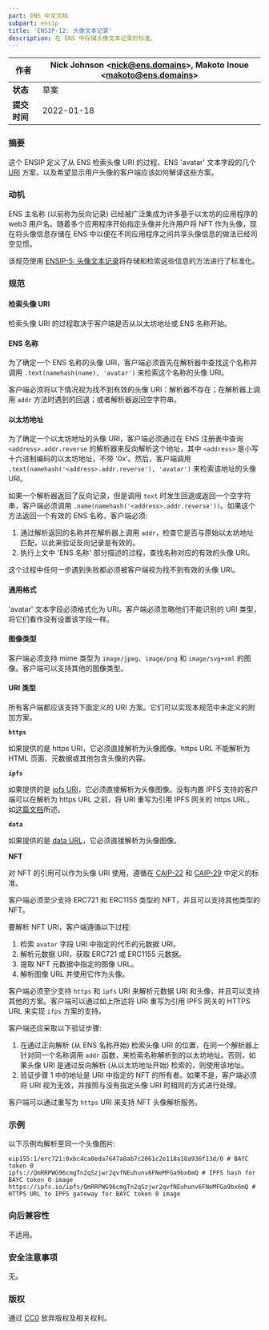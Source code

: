 ```yaml
---
part: ENS 中文文档
subpart: ensip
title: 'ENSIP-12: 头像文本记录'
description: 在 ENS 中存储头像文本记录的标准。
---
```


| **作者**    | Nick Johnson \<nick@ens.domains>, Makoto Inoue \<makoto@ens.domains> |
| ------------- | -------------------------------------------------------------------- |
| **状态**    | 草案                                                                |
| **提交时间** | 2022-01-18                                                           |

### 摘要

这个 ENSIP 定义了从 ENS 检索头像 URI 的过程、ENS 'avatar' 文本字段的几个 [URI](https://datatracker.ietf.org/doc/html/rfc3986) 方案，以及希望显示用户头像的客户端应该如何解译这些方案。

### 动机

ENS 主名称 (以前称为反向记录) 已经被广泛集成为许多基于以太坊的应用程序的 web3 用户名。随着多个应用程序开始指定头像并允许用户将 NFT 作为头像，现在将头像信息存储在 ENS 中以便在不同应用程序之间共享头像信息的做法已经司空见惯。

该规范使用 [ENSIP-5: 头像文本记录](ensip-5-text-records.html)将存储和检索这些信息的方法进行了标准化。

### 规范

#### 检索头像 URI

检索头像 URI 的过程取决于客户端是否从以太坊地址或 ENS 名称开始。

#### ENS 名称

为了确定一个 ENS 名称的头像 URI，客户端必须首先在解析器中查找这个名称并调用 `.text(namehash(name), 'avatar')` 来检索这个名称的头像 URI。

客户端必须将以下情况视为找不到有效的头像 URI：解析器不存在；在解析器上调用 `addr` 方法时遇到的回退；或者解析器返回空字符串。

#### 以太坊地址

为了确定一个以太坊地址的头像 URI，客户端必须通过在 ENS 注册表中查询 `<address>.addr.reverse` 的解析器来反向解析这个地址，其中 `<address>` 是小写十六进制编码的以太坊地址，不带 '0x'。然后，客户端调用 `.text(namehash('<address>.addr.reverse'), 'avatar')` 来检索该地址的头像 URI。

如果一个解析器返回了反向记录，但是调用 `text` 时发生回退或返回一个空字符串，客户端必须调用 `.name(namehash('<address>.addr.reverse'))`。如果这个方法返回一个有效的 ENS 名称，客户端必须:

1. 通过解析返回的名称并在解析器上调用 `addr`，检查它是否与原始以太坊地址匹配，以此来验证反向记录是有效的。
2. 执行上文中 'ENS 名称' 部分描述的过程，查找名称对应的有效的头像 URI。

这个过程中任何一步遇到失败都必须被客户端视为找不到有效的头像 URI。

#### 通用格式

'avatar' 文本字段必须格式化为 URI。客户端必须忽略他们不能识别的 URI 类型，将它们看作没有设置该字段一样。

#### 图像类型

客户端必须支持 mime 类型为 `image/jpeg`、`image/png` 和 `image/svg+xml` 的图像。客户端可以支持其他的图像类型。

#### URI 类型

所有客户端都应该支持下面定义的 URI 方案。它们可以实现本规范中未定义的附加方案。

**`https`**

如果提供的是 https URI，它必须直接解析为头像图像。https URL 不能解析为 HTML 页面、元数据或其他包含头像的内容。

**`ipfs`**

如果提供的是 [ipfs URI](https://docs.ipfs.io/how-to/address-ipfs-on-web/#native-urls)，它必须直接解析为头像图像。没有内置 IPFS 支持的客户端可以在解析为 https URL 之前，将 URI 重写为引用 IPFS 网关的 https URL，如[这篇文档](https://docs.ipfs.io/how-to/address-ipfs-on-web/)所述。

**`data`**

如果提供的是 [data URL](https://datatracker.ietf.org/doc/html/rfc2397)，它必须直接解析为头像图像。

**NFT**

对 NFT 的引用可以作为头像 URI 使用，遵循在 [CAIP-22](https://github.com/ChainAgnostic/CAIPs/blob/master/CAIPs/caip-22.md) 和 [CAIP-29](https://github.com/ChainAgnostic/CAIPs/blob/master/CAIPs/caip-29.md) 中定义的标准。

客户端必须至少支持 ERC721 和 ERC1155 类型的 NFT，并且可以支持其他类型的 NFT。

要解析 NFT URI，客户端遵循以下过程:

1. 检索 `avatar` 字段 URI 中指定的代币的元数据 URI。
2. 解析元数据 URI，获取 ERC721 或 ERC1155 元数据。
3. 提取 NFT 元数据中指定的图像 URL。
4. 解析图像 URL 并使用它作为头像。

客户端必须至少支持 `https` 和 `ipfs` URI 来解析元数据 URI 和头像，并且可以支持其他的方案。客户端可以通过如上所述将 URI 重写为引用 IPFS 网关的 HTTPS URL 来实现 `ifps` 方案的支持。

客户端还应采取以下验证步骤:

1. 在通过正向解析 (从 ENS 名称开始) 检索头像 URI 的位置，在同一个解析器上针对同一个名称调用 `addr` 函数，来检索名称解析到的以太坊地址。否则，如果头像 URI 是通过反向解析 (从以太坊地址开始) 检索的，则使用该地址。
2. 验证步骤 1 中的地址是 URI 中指定的 NFT 的所有者。如果不是，客户端必须将 URI 视为无效，并按照与没有指定头像 URI 时相同的方式进行处理。

客户端可以通过重写为 `https` URI 来支持 NFT 头像解析服务。

### 示例

以下示例均解析至同一个头像图片:

```
eip155:1/erc721:0xbc4ca0eda7647a8ab7c2061c2e118a18a936f13d/0 # BAYC token 0
ipfs://QmRRPWG96cmgTn2qSzjwr2qvfNEuhunv6FNeMFGa9bx6mQ # IPFS hash for BAYC token 0 image
https://ipfs.io/ipfs/QmRRPWG96cmgTn2qSzjwr2qvfNEuhunv6FNeMFGa9bx6mQ # HTTPS URL to IPFS gateway for BAYC token 0 image
```

### 向后兼容性

不适用。

### 安全注意事项

无。

### 版权

通过 [CC0](https://creativecommons.org/publicdomain/zero/1.0/) 放弃版权及相关权利。

